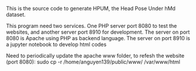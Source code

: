 This is the source code to generate HPUM, the Head Pose Under hMd dataset. 

This program need two services. One PHP server port 8080 to test the websites, and another server port 8910 for development.
The server on port 8080 is Apache using PHP as backend language. The server on port 8910 is a jupyter notebook to develop html codes

Need to periodically update the apache www folder, to refesh the website (port 8080):
sudo cp -r /home/anguyen139/public/www/ /var/www/html

